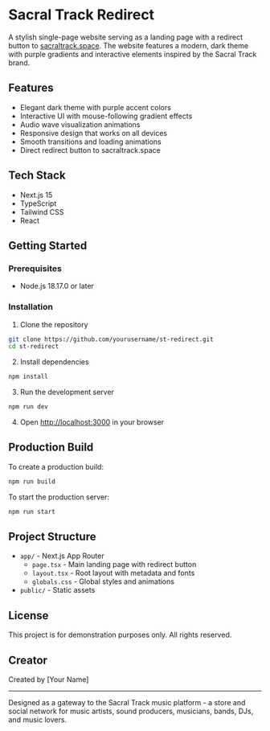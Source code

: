 # Sacral Track Redirect

A stylish single-page website serving as a landing page with a redirect button to [sacraltrack.space](https://sacraltrack.space). The website features a modern, dark theme with purple gradients and interactive elements inspired by the Sacral Track brand.

## Features

- Elegant dark theme with purple accent colors
- Interactive UI with mouse-following gradient effects
- Audio wave visualization animations
- Responsive design that works on all devices
- Smooth transitions and loading animations
- Direct redirect button to sacraltrack.space

## Tech Stack

- Next.js 15
- TypeScript
- Tailwind CSS
- React

## Getting Started

### Prerequisites

- Node.js 18.17.0 or later

### Installation

1. Clone the repository
```bash
git clone https://github.com/yourusername/st-redirect.git
cd st-redirect
```

2. Install dependencies
```bash
npm install
```

3. Run the development server
```bash
npm run dev
```

4. Open [http://localhost:3000](http://localhost:3000) in your browser

## Production Build

To create a production build:

```bash
npm run build
```

To start the production server:

```bash
npm run start
```

## Project Structure

- `app/` - Next.js App Router
  - `page.tsx` - Main landing page with redirect button
  - `layout.tsx` - Root layout with metadata and fonts
  - `globals.css` - Global styles and animations
- `public/` - Static assets

## License

This project is for demonstration purposes only. All rights reserved.

## Creator

Created by [Your Name]

---

Designed as a gateway to the Sacral Track music platform - a store and social network for music artists, sound producers, musicians, bands, DJs, and music lovers.
